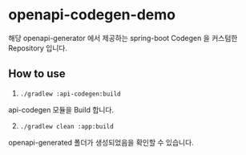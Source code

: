# openapi-codegen-demo

해당 openapi-generator 에서 제공하는 spring-boot Codegen 을 커스텀한 Repository 입니다.

## How to use

1. `./gradlew :api-codegen:build`

api-codegen 모듈을 Build 합니다.

2. `./gradlew clean :app:build`

openapi-generated 폴더가 생성되었음을 확인할 수 있습니다.


